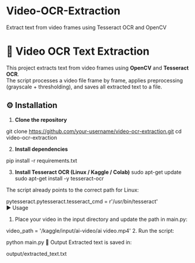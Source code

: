 # Video-OCR-Extraction
Extract text from video frames using Tesseract OCR and OpenCV


# 🎥 Video OCR Text Extraction

This project extracts text from video frames using **OpenCV** and **Tesseract OCR**.  
The script processes a video file frame by frame, applies preprocessing (grayscale + thresholding), and saves all extracted text to a file.



## ⚙️ Installation

1. **Clone the repository**

git clone https://github.com/your-username/video-ocr-extraction.git
cd video-ocr-extraction

2. **Install dependencies**

pip install -r requirements.txt

3. **Install Tesseract OCR (Linux / Kaggle / Colab)**
sudo apt-get update
sudo apt-get install -y tesseract-ocr

The script already points to the correct path for Linux:

pytesseract.pytesseract.tesseract_cmd = r'/usr/bin/tesseract'
<br>
▶️ Usage
1. Place your video in the input directory and update the path in main.py:

video_path = '/kaggle/input/ai-video/ai video.mp4'
2. Run the script:

python main.py
📂 Output
Extracted text is saved in:

output/extracted_text.txt
